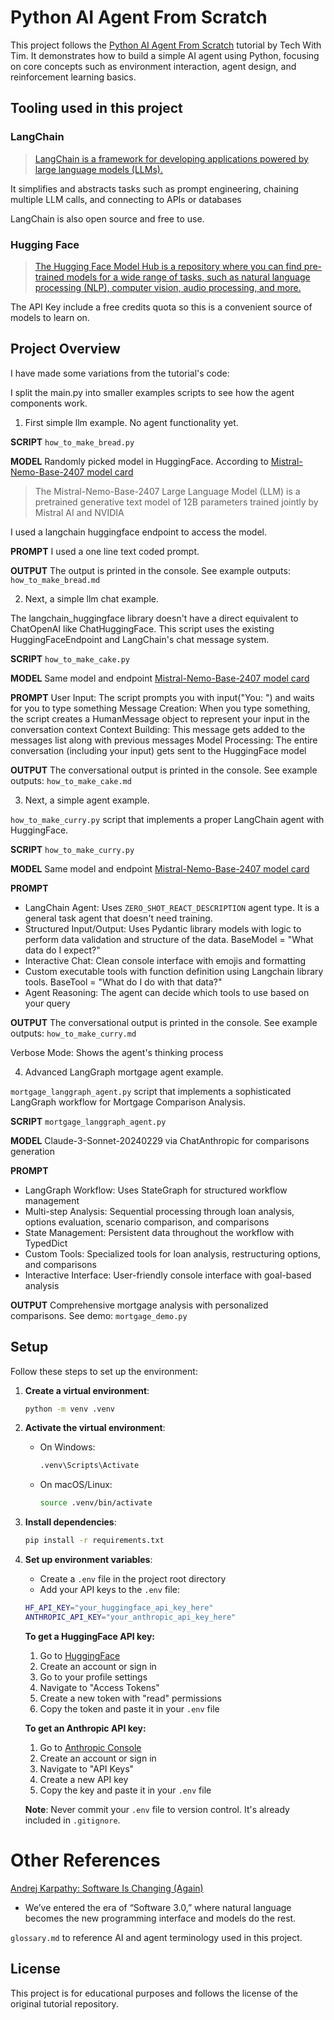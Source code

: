 
# Python AI Agent From Scratch

This project follows the [Python AI Agent From Scratch](https://github.com/techwithtim/PythonAIAgentFromScratch) tutorial by Tech With Tim. It demonstrates how to build a simple AI agent using Python, focusing on core concepts such as environment interaction, agent design, and reinforcement learning basics.



## Tooling used in this project

### LangChain

> [LangChain is a framework for developing applications powered by large language models (LLMs).](https://python.langchain.com/docs/introduction/)

It simplifies and abstracts tasks such as prompt engineering, chaining multiple LLM calls, and connecting to APIs or databases

LangChain is also open source and free to use.

### Hugging Face 

> [The Hugging Face Model Hub is a repository where you can find pre-trained models for a wide range of tasks, such as natural language processing (NLP), computer vision, audio processing, and more.](https://huggingface.co/models)

The API Key include a free credits quota so this is a convenient source of models to learn on.



## Project Overview

I have made some variations from the tutorial's code:

I split the main.py into smaller examples scripts to see how the agent components work.

1.  First simple llm example. 
No agent functionality yet.

**SCRIPT** 
`how_to_make_bread.py`

**MODEL** 
Randomly picked model in HuggingFace. According to [Mistral-Nemo-Base-2407 model card ](https://huggingface.co/mistralai/Mistral-Nemo-Base-2407)
> The Mistral-Nemo-Base-2407 Large Language Model (LLM) is a pretrained generative text model of 12B parameters trained jointly by Mistral AI and NVIDIA

I used a langchain huggingface endpoint to access the model.

**PROMPT** 
I used a one line text coded prompt.

**OUTPUT** 
The output is printed in the console. See example outputs: `how_to_make_bread.md`


2.  Next, a simple llm chat example. 

The langchain_huggingface library doesn't have a direct equivalent to ChatOpenAI like ChatHuggingFace. This script uses the existing HuggingFaceEndpoint and LangChain's chat message system.

**SCRIPT** 
`how_to_make_cake.py`

**MODEL** 
Same model and endpoint [Mistral-Nemo-Base-2407 model card ](https://huggingface.co/mistralai/Mistral-Nemo-Base-2407)


**PROMPT** 
User Input: The script prompts you with input("You: ") and waits for you to type something
Message Creation: When you type something, the script creates a HumanMessage object to represent your input in the conversation context
Context Building: This message gets added to the messages list along with previous messages
Model Processing: The entire conversation (including your input) gets sent to the HuggingFace model

**OUTPUT** 
The conversational output is printed in the console. See example outputs: `how_to_make_cake.md`


3.  Next, a simple agent example. 

`how_to_make_curry.py` script that implements a proper LangChain agent with HuggingFace. 

**SCRIPT** 
`how_to_make_curry.py`

**MODEL** 
Same model and endpoint [Mistral-Nemo-Base-2407 model card ](https://huggingface.co/mistralai/Mistral-Nemo-Base-2407)


**PROMPT**

- LangChain Agent: Uses `ZERO_SHOT_REACT_DESCRIPTION` agent type. It is a general task agent that doesn't need training.
- Structured Input/Output: Uses Pydantic library models with logic to perform data validation and structure of the data. BaseModel = "What data do I expect?"
- Interactive Chat: Clean console interface with emojis and formatting
- Custom executable tools with function definition using Langchain library tools. BaseTool = "What do I do with that data?"
- Agent Reasoning: The agent can decide which tools to use based on your query



**OUTPUT** 
The conversational output is printed in the console. See example outputs: `how_to_make_curry.md`

Verbose Mode: Shows the agent's thinking process

4.  Advanced LangGraph mortgage agent example.

`mortgage_langgraph_agent.py` script that implements a sophisticated LangGraph workflow for Mortgage Comparison Analysis.

**SCRIPT** 
`mortgage_langgraph_agent.py`

**MODEL** 
Claude-3-Sonnet-20240229 via ChatAnthropic for comparisons generation

**PROMPT**

- LangGraph Workflow: Uses StateGraph for structured workflow management
- Multi-step Analysis: Sequential processing through loan analysis, options evaluation, scenario comparison, and comparisons
- State Management: Persistent data throughout the workflow with TypedDict
- Custom Tools: Specialized tools for loan analysis, restructuring options, and comparisons
- Interactive Interface: User-friendly console interface with goal-based analysis

**OUTPUT** 
Comprehensive mortgage analysis with personalized comparisons. See demo: `mortgage_demo.py`

## Setup

Follow these steps to set up the environment:

1. **Create a virtual environment**:
    ```bash
    python -m venv .venv
    ```

    

2. **Activate the virtual environment**:
    - On Windows:
      ```bash
      .venv\Scripts\Activate
      ```
    - On macOS/Linux:
      ```bash
      source .venv/bin/activate
      ```

3. **Install dependencies**:
    ```bash
    pip install -r requirements.txt    
    ```

4. **Set up environment variables**:
    - Create a `.env` file in the project root directory
    - Add your API keys to the `.env` file:
    ```bash
    HF_API_KEY="your_huggingface_api_key_here"
    ANTHROPIC_API_KEY="your_anthropic_api_key_here"
    ```
    
    **To get a HuggingFace API key:**
    1. Go to [HuggingFace](https://huggingface.co/)
    2. Create an account or sign in
    3. Go to your profile settings
    4. Navigate to "Access Tokens"
    5. Create a new token with "read" permissions
    6. Copy the token and paste it in your `.env` file
    
    **To get an Anthropic API key:**
    1. Go to [Anthropic Console](https://console.anthropic.com/)
    2. Create an account or sign in
    3. Navigate to "API Keys"
    4. Create a new API key
    5. Copy the key and paste it in your `.env` file
    
    **Note**: Never commit your `.env` file to version control. It's already included in `.gitignore`.

    
# Other References

[Andrej Karpathy: Software Is Changing (Again)](https://www.youtube.com/watch?v=LCEmiRjPEtQ)
- We’ve entered the era of “Software 3.0,” where natural language becomes the new programming interface and models do the rest.

`glossary.md` to reference AI and agent terminology used in this project.

## License

This project is for educational purposes and follows the license of the original tutorial repository.
